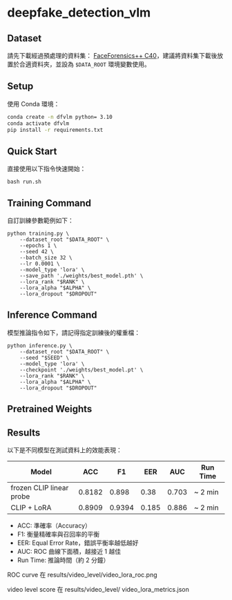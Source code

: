 # deepfake_detection_vlm

## Dataset
請先下載經過預處理的資料集： [FaceForensics++ C40](https://www.dropbox.com/t/2Amyu4D5TulaIofv)，建議將資料集下載後放置於合適資料夾，並設為 `$DATA_ROOT` 環境變數使用。

## Setup
使用 Conda 環境：
```bash
conda create -n dfvlm python= 3.10
conda activate dfvlm
pip install -r requirements.txt
```

## Quick Start
直接使用以下指令快速開始：
```
bash run.sh
```

## Training Command
自訂訓練參數範例如下：
```
python training.py \
    --dataset_root "$DATA_ROOT" \
    --epochs 1 \
    --seed 42 \
    --batch_size 32 \
    --lr 0.0001 \
    --model_type 'lora' \
    --save_path './weights/best_model.pth' \
    --lora_rank "$RANK" \
    --lora_alpha "$ALPHA" \
    --lora_dropout "$DROPOUT" 
```

## Inference Command
模型推論指令如下，請記得指定訓練後的權重檔：
```
python inference.py \
    --dataset_root "$DATA_ROOT" \
    --seed "$SEED" \
    --model_type 'lora' \
    --checkpoint './weights/best_model.pt' \
    --lora_rank "$RANK" \
    --lora_alpha "$ALPHA" \
    --lora_dropout "$DROPOUT"

```

## Pretrained Weights


## Results
以下是不同模型在測試資料上的效能表現：

| Model                    | ACC    | F1     | EER   | AUC   | Run Time |
|--------------------------|--------|--------|-------|-------|----------|
| frozen CLIP linear probe | 0.8182 | 0.898  | 0.38  | 0.703 | ~ 2 min  |
| CLIP + LoRA              | 0.8909 | 0.9394 | 0.185 | 0.886 | ~ 2 min  |

* ACC: 準確率（Accuracy）
* F1: 衡量精確率與召回率的平衡
* EER: Equal Error Rate，錯誤平衡率越低越好
* AUC: ROC 曲線下面積，越接近 1 越佳
* Run Time: 推論時間（約 2 分鐘）

ROC curve 在 results/video_level/video_lora_roc.png

video level score 在 results/video_level/ video_lora_metrics.json

